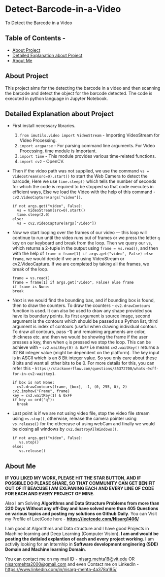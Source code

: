 # Detect-Barcode-in-a-Video
To Detect the Barcode in a Video

## Table of Contents - 
* [About Project](#about-project)
* [Detailed Explanation about Project](#detailed-explanation-about-project)
* [About Me](#about-me)

## About Project
This project aims for the detecting the barcode in a video and then scanning the barcode and detect the object for the barcode detected. The code is executed in python language in Jupyter Notebook.

## Detailed Explanation about Project
* First install necessary libraries. 
  1) `from imutils.video import VideoStream` - Importing VideoStream for Video Processing. 
  2) `import argparse` - For parsing command line arguments. For Video Processing, time module is Important. 
  3) `import time` - This module provides various time-related functions.
  4) `import cv2` - OpenCV. 
  
* Then if the video path was not supplied, we use the command `vs = VideoStream(src=0).start()` to start the Web Camera to detect the barcode, Here we use `time.sleep()` which tells the number of seconds for which the code is required to be stopped so that code executes in efficient ways, Else we load the Video with the help of this command - `cv2.VideoCapture(args["video"])`. 
    ```
    if not args.get("video", False):
      vs = VideoStream(src=0).start()
      time.sleep(2.0)
    else:
      vs = cv2.VideoCapture(args["video"])
    ```

* Now we start looping over the frames of our video — this loop will continue to run until the video runs out of frames or we press the letter `q` key on our keyboard and break from the loop. Then we query our `vs`, which returns a 2-tuple in the output using `frame = vs.read()`, and then with the help of `frame = frame[1] if args.get("video", False) else frame`, we would decide if we are using VideoStream  or cv2.VideoCapture. If we are completed by taking all the frames, we break of the loop. 
    ```
    frame = vs.read()
    frame = frame[1] if args.get("video", False) else frame
    if frame is None:
	break
    ```
  
* Next is we would find the bounding bax, and if bounding box is found, then to draw the counters. To draw the counters - `cv2.drawContours` function is used. It can also be used to draw any shape provided you have its boundary points. Its first argument is source image, second argument is the contours which should be passed as a Python list, third argument is index of contours (useful when drawing individual contour. To draw all contours, pass -1) and remaining arguments are color, thickness etc. and then we would be showing the frame if the user presses a key, then when `q` is pressed we stop the loop. This can be achieve with - `cv2.waitKey(0) & 0xFF` i.e means `cv2.waitKey()` returns a 32 Bit integer value (might be dependent on the platform). The key input is in ASCII which is an 8 Bit integer value. So you only care about these 8 bits and want all other bits to be 0. For more details for this, you can refer this - `https://stackoverflow.com/questions/35372700/whats-0xff-for-in-cv2-waitkey1`. 
    ```
    if box is not None:
      cv2.drawContours(frame, [box], -1, (0, 255, 0), 2)
    cv2.imshow("Frame", frame)
    key = cv2.waitKey(1) & 0xFF
    if key == ord("q"):
      break
    ```
    
* Last point is if we are not using video file, stop the video file stream using `vs.stop()`, otherwise, release the camera pointer using `vs.release()` for the othercase of using webCam and finally we would be closing all windows by `cv2.destroyAllWindows()`. 
     ```							
    if not args.get("video", False):
        vs.stop()
    else:
        vs.release()
    ```	
    
## About Me
**IF YOU LIKED MY WORK, PLEASE HIT THE STAR BUTTON, AND IF POSSIBLE DO PLEASE SHARE, SO THAT COMMUNITY CAN GET BENIFIT OUT OF IT BEACUSE I AM EXLPANING EACH AND EVERY LINE OF CODE FOR EACH AND EVERY PROJECT OF MINE.**

Also I am Solving **Algorithms and Data Structure Problems from more than 220 Days Without any off-Day and have solved more than 405 Questions on various topics and posting my solutions on Github Daily**. You can Visit my Profile of LeetCode here - **https://leetcode.com/Nisarg1406/**

I am good at Algorithms and Data structure and I have good Projects in Machine learning and Deep Learning (Computer Vision). **I am and would be posting the detialed explantion of each and every project working**. I am activily looking for an Internhip in **Software development enginering (SDE) Domain and Machine learning Domain**.

You can contact me on my mail ID - nisarg.mehta18@vit.edu OR nisargmehta2000@gmail.com and even Contact me on LinkedIn - https://www.linkedin.com/in/nisarg-mehta-4a378a185/  
